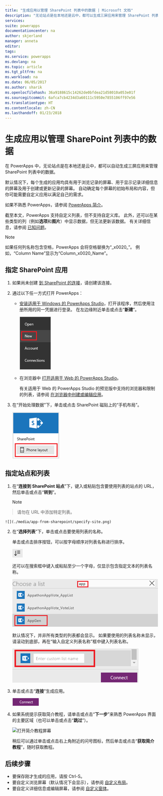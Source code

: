 ```yaml
---
title: "生成应用以管理 SharePoint 列表中的数据 | Microsoft 文档"
description: "无论站点是在本地还是云中，都可以生成三屏应用来管理 SharePoint 列表中的数据。"
services: 
suite: powerapps
documentationcenter: na
author: skjerland
manager: anneta
editor: 
tags: 
ms.service: powerapps
ms.devlang: na
ms.topic: article
ms.tgt_pltfrm: na
ms.workload: na
ms.date: 06/05/2017
ms.author: sharik
ms.openlocfilehash: 36a9188615c14262de0bfdea21d58010a053e01f
ms.sourcegitcommit: 6afca7cb4234d3a60111c5950e7855106ff97e56
ms.translationtype: HT
ms.contentlocale: zh-CN
ms.lasthandoff: 01/23/2018
---
```

# <a name="generate-an-app-to-manage-data-in-a-sharepoint-list"></a>生成应用以管理 SharePoint 列表中的数据



在 PowerApps 中，无论站点是在本地还是云中，都可以自动生成三屏应用来管理 SharePoint 列表中的数据。

默认情况下，每个生成的应用均具有用于浏览记录的屏幕、用于显示记录详细信息的屏幕及用于创建或更新记录的屏幕。 自动确定每个屏幕的初始布局和内容，但你可能需要自定义应用以满足自己的需求。

如果不熟悉 PowerApps，请参阅 [PowerApps 简介](getting-started.md)。

截至本文，PowerApps 支持自定义列表，但不支持自定义库。 此外，还可以在某些类型的列（例如**选项**和**图片**）中显示数据，但无法更新该数据。 有关详细信息，请参阅 [已知问题](connections/connection-sharepoint-online.md#known-issues)。

> [!NOTE]
> 如果任何列名称包含空格，PowerApps 会将空格替换为“\_x0020\_”。 例如，“Column Name”显示为“Column_x0020_Name”。

## <a name="specify-a-sharepoint-app"></a>指定 SharePoint 应用
1. 如果尚未创建 [到 SharePoint 的连接](connect-to-sharepoint.md)，请创建该连接。
2. 通过以下任一方式打开 PowerApps：
   
   * [安装适用于 Windows 的 PowerApps Studio](http://aka.ms/powerappsinstall)，打开该程序，然后使用注册所用的同一凭据进行登录。 在左边缘附近单击或点击“**新建**”。
     
       ![“文件”菜单上的“新建”选项](./media/app-from-sharepoint/file-menu.png)
   * 在浏览器中 [打开适用于 Web 的 PowerApps Studio](https://create.powerapps.com/api/start)。
     
       有关适用于 Web 的 PowerApps Studio 的预览版中支持的浏览器和限制的列表，请参阅 [在浏览器中创建或编辑应用](create-app-browser.md)。
3. 在“开始处理数据”下，单击或点击 SharePoint 磁贴上的“手机布局”。
   
    ![](./media/app-from-sharepoint/sharepoint-tile.png)

## <a name="specify-a-site-and-a-list"></a>指定站点和列表
1. 在“**连接到 SharePoint 站点**”下，键入或粘贴包含要使用列表的站点的 URL，然后单击或点击“**转到**”。
   
    > [!NOTE]
> 请勿在 URL 中添加特定列表。
   
    ![](./media/app-from-sharepoint/specify-site.png)
2. 在“**选择列表**”下，单击或点击要使用列表的名称。
   
    单击或点击排序按钮，可以按字母顺序对列表名称进行排序。
   
    ![](./media/app-from-sharepoint/sort-button.png)
   
    还可以在搜索框中键入或粘贴至少一个字母，仅显示包含指定文本的列表名称。
   
    ![](./media/app-from-sharepoint/choose-list.png)
   
    默认情况下，并非所有类型的列表都会显示。 如果要使用的列表名称未显示，请滚动到底部，再在“输入自定义列表名称”框中键入列表名称。
   
    ![](./media/app-from-sharepoint/custom-list.png)
3. 单击或点击“**连接**”生成应用。
   
    ![“连接”按钮](./media/app-from-sharepoint/connect-button.png)
4. 如果系统提示获取简介教程，请单击或点击“**下一步**”来熟悉 PowerApps 界面的主要区域（也可以单击或点击“**跳过**”）。
   
    ![打开简介教程屏幕](./media/app-from-sharepoint/quick-tour.png)
   
    稍后可以通过单击或点击右上角附近的问号图标，然后单击或点击“**获取简介教程**”，随时获取教程。

## <a name="next-steps"></a>后续步骤
* 要保存刚才生成的应用，请按 Ctrl-S。
* 要自定义浏览屏幕（默认情况下会显示），请参阅 [自定义布局](customize-layout-sharepoint.md)。
* 要自定义详细信息或编辑屏幕，请参阅 [自定义窗体](customize-forms-sharepoint.md)。

